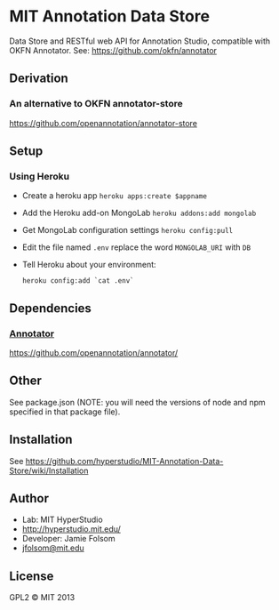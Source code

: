 #  MIT Annotation Data Store
Data Store and RESTful web API for Annotation Studio, compatible with OKFN Annotator. See: https://github.com/okfn/annotator

##  Derivation
### An alternative to OKFN annotator-store
https://github.com/openannotation/annotator-store

## Setup
### Using Heroku
+ Create a heroku app `heroku apps:create $appname`
+ Add the Heroku add-on MongoLab `heroku addons:add mongolab`
+ Get MongoLab configuration settings `heroku config:pull`
+ Edit the file named `.env` replace the word `MONGOLAB_URI` with `DB`
+ Tell Heroku about your environment:

    ```heroku config:add `cat .env` ```

## Dependencies
### [Annotator](http://annotatorjs.org/)
https://github.com/openannotation/annotator/

## Other
See package.json (NOTE: you will need the versions of node and npm specified in that package file).

## Installation
See https://github.com/hyperstudio/MIT-Annotation-Data-Store/wiki/Installation

## Author
- Lab: MIT HyperStudio
- http://hyperstudio.mit.edu/
- Developer: Jamie Folsom
- jfolsom@mit.edu

## License
GPL2
&copy; MIT 2013
